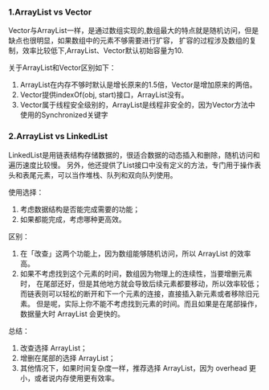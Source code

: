 ### 1.ArrayList vs Vector
Vector与ArrayList一样，是通过数组实现的,数组最大的特点就是随机访问，但是缺点也很明显，如果数组中的元素不够需要进行扩容，
扩容的过程涉及数组的复制，效率比较低下,ArrayList、Vector默认初始容量为10.

关于ArrayList和Vector区别如下：
1. ArrayList在内存不够时默认是增长原来的1.5倍，Vector是增加原来的两倍。
2. Vector提供indexOf(obj, start)接口，ArrayList没有。
3. Vector属于线程安全级别的，ArrayList是线程非安全的，因为Vector方法中使用的Synchronized关键字

### 2.ArrayList vs LinkedList
LinkedList是用链表结构存储数据的，很适合数据的动态插入和删除，随机访问和遍历速度比较慢。
另外，他还提供了List接口中没有定义的方法，专门用于操作表头和表尾元素，可以当作堆栈、队列和双向队列使用。

使用选择：
1. 考虑数据结构是否能完成需要的功能；
2. 如果都能完成，考虑哪种更高效。

区别：
1. 在「改查」这两个功能上，因为数组能够随机访问，所以 ArrayList 的效率高。
2. 如果不考虑找到这个元素的时间，数组因为物理上的连续性，当要增删元素时，
在尾部还好，但是其他地方就会导致后续元素都要移动，所以效率较低；而链表则可以轻松的断开和下一个元素的连接，直接插入新元素或者移除旧元素。
但是呢，实际上你不能不考虑找到元素的时间。而且如果是在尾部操作，数据量大时 ArrayList 会更快的。

总结：
1. 改查选择 ArrayList；
2. 增删在尾部的选择 ArrayList；
3. 其他情况下，如果时间复杂度一样，推荐选择 ArrayList，因为 overhead 更小，或者说内存使用更有效率。
